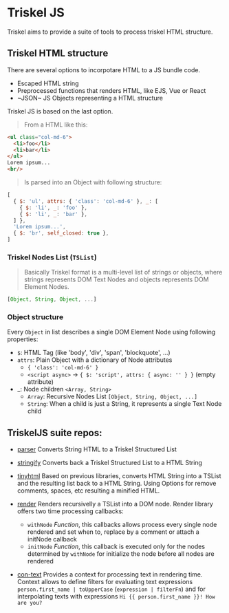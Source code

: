 # Triskel JS

Triskel aims to provide a suite of tools to process triskel HTML structure.

## Triskel HTML structure

There are several options to incorpotare HTML to a JS bundle code.
- Escaped HTML string
- Preprocessed functions that renders HTML, like EJS, Vue or React
- ~JSON~ JS Objects representing a HTML structure

Triskel JS is based on the last option.

> From a HTML like this:

``` html
<ul class="col-md-6">
  <li>foo</li>
  <li>bar</li>
</ul>
Lorem ipsum...
<br/>
```

> Is parsed into an Object with following structure:

``` js
[
  { $: 'ul', attrs: { 'class': 'col-md-6' }, _: [
    { $: 'li', _: 'foo' },
    { $: 'li', _: 'bar' },
  ] },
  'Lorem ipsum...',
  { $: 'br', self_closed: true },
]
```
### Triskel Nodes List (`TSList`)

> Basically Triskel format is a multi-level list of strings or objects, where strings represents DOM Text Nodes and objects represents DOM Element Nodes.

``` js
[Object, String, Object, ...]
```

### Object structure

Every `Object` in list describes a single DOM Element Node using following properties:
  - `$`: HTML Tag (like 'body', 'div', 'span', 'blockquote', ...)
  - `attrs`: Plain Object with a dictionary of Node attributes
    - `{ 'class': 'col-md-6' }`
    - `<script async>` -> `{ $: 'script', attrs: { async: '' } }` (empty attribute)
  - _: Node children `<Array, String>`
    - `Array`: Recursive Nodes List `[Object, String, Object, ...]`
    - `String`: When a child is just a String, it represents a single Text Node child

## TriskelJS suite repos:

- [parser](https://github.com/triskeljs/parser#readme)
  Converts String HTML to a Triskel Structured List

- [stringify](https://github.com/triskeljs/stringify#readme)
  Converts back a Triskel Structured List to a HTML String
  
- [tinyhtml](https://github.com/triskeljs/tinyhtml#readme)
  Based on previous libraries, converts HTML String into a TSList and the resulting list back to a HTML String.
  Using Options for remove comments, spaces, etc resulting a minified HTML.

- [render](https://github.com/triskeljs/render#readme)
  Renders recursivelly a TSList into a DOM node. Render library offers two time processing callbacks:
    - `withNode` *Function*, this callbacks allows process every single node rendered and set when to, replace by a comment or attach a initNode callback
    - `initNode` *Function*, this callback is executed only for the nodes determined by `withNode` for initialize the node before all nodes are rendered

- [con-text](https://github.com/triskeljs/con-text#readme)
  Provides a context for processing text in rendering time.
  Context allows to define filters for evaluating text expressions ` person.first_name | toUpperCase ` (` expression | filterFn `) and for interpolating texts with expressions `Hi {{ person.first_name }}! How are you?`
